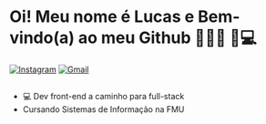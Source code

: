 # Oi! Meu nome é Lucas e Bem-vindo(a) ao meu Github  👨🏾‍💻 🚀💻

<div>
  <a href="https://www.instagram.com/lucas_mumbarra" target="_blank"><img src="https://img.shields.io/badge/-Instagram-E4405F?style=flat&logo=instagram&logoColor=white" alt="Instagram" /></a>
  <a href="mailto: lucassantosm.2014@gmail.com"><img src="https://img.shields.io/badge/Gmail-red?style=flat&logo=Gmail&logoColor=white" alt="Gmail" /></a>
</div>

##

<ul>
  <li>💻 Dev front-end a caminho para full-stack</li>
  <li>Cursando Sistemas de Informação na FMU</li>
</ul>
